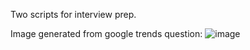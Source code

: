 Two scripts for interview prep.


Image generated from google trends question:
![image](https://github.com/SamCrafer/AllResponseMedia/assets/122836680/0740ca7a-9e86-4dcf-95ba-546faf7afdc2)
